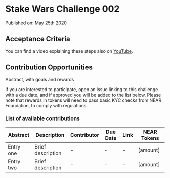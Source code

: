 # Stake Wars Challenge 002
Published on: May 25th 2020



## Acceptance Criteria


You can find a video explaining these steps also on [YouTube](https://youtu.be/MBLMzFKr1kg).


## Contribution Opportunities

Abstract, with goals and rewards

If you are interested to participate, open an issue linking to this challenge with a due date, and if approved you will be added to the list below. Please note that rewards in tokens will need to pass basic KYC checks from NEAR Foundation, to comply with regulations.

### List of available contributions

| Abstract | Description                    | Contributor | Due Date | Link | NEAR Tokens |
| -------- | ------------------------------ | ----------- | -------- | ---- | ----------- |
| Entry one | Brief description | - | - | - | [amount] |
| Entry two | Brief description | - | - | - | [amount] |